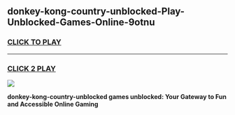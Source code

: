 
## donkey-kong-country-unblocked-Play-Unblocked-Games-Online-9otnu
<h3>
<a href="https://premium76.site?title=donkey-kong-country-unblocked&ref=25A">CLICK TO PLAY</a></h3>
<hr>

<h3>
<a href="https://premium76.site?title=donkey-kong-country-unblocked&ref=25A">CLICK 2 PLAY</a>
  
</h3>

<a href="https://premium76.site?title=donkey-kong-country-unblocked&ref=25A"><img src="https://clearcache.store/games.png"></a>


**donkey-kong-country-unblocked games unblocked: Your Gateway to Fun and Accessible Online Gaming**

